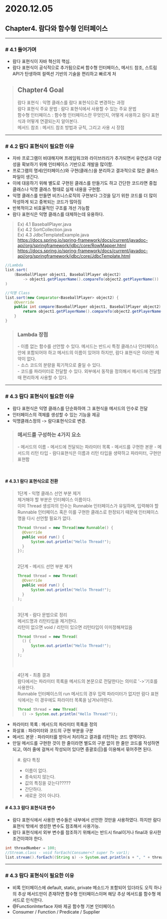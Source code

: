 # 2020.12.05

## Chapter4. 람다와 함수형 인터페이스
<hr>

### # 4.1 들어가며
- 람다 표현식이 자바 혁신의 핵심.
- 람다 표현식이 공식적으로 추가됨으로써 함수형 인터페이스, 메서드 참조, 스트림 API가 탄생하여 컬렉션 기반의 기술을 편리하고 빠르게 처
> <h2>Chapter4 Goal </h2>
> 람다 표현식 : 익명 클래스를 람다 표현식으로 변경하는 과정 <br>
> 람다 표현식 주요 문법 : 람다 표현식에서 사용할 수 있는 주요 문법<br>
> 함수형 인터페이스 : 함수형 인터페이스란 무엇인지, 어떻게 사용하고 람다 표현식과 어떻게 연결되는지 알아본다. <br>
> 메서드 참조 : 메서드 참조 방법과 규칙, 그리고 사용 시 장점 <br>
<hr>

### # 4.2 람다 표현식이 필요한 이유
- 자바 프로그램이 비대해지며 프레임워크와 라이브러리가 추가되면서 유연성과 다양성을 확보하기 위해 인터페이스 기반으로 개발을 많이함.
- 프로그램의 명세(인터페이스)와 구현(클래스)을 분리하고 결과적으로 많은 클래스 파일이 생긴다.
- 이에 대응하기 위해 별도로 구현된 클래스를 만들기도 하고 간단한 코드라면 중첩 클래스나 익명 클래스 형태로 실제 내용을 구현함.
- 익명 클래스를 만들면 비즈니스로직의 구현보다 그것을 담기 위한 코드를 더 많이 작성하게 되고 중복되는 코드가 많아짐
- 반복적이고 비효율적인 구조를 개선 가능함
- 람다 표현식은 익명 클래스를 대체하는데 유용하다.
> Ex) 4.1 BaseballPlayer.java <br>
> Ex) 4.2 SortCollection.java <br>
> Ex) 4.3 JdbcTemplateExample.java <br>
> https://docs.spring.io/spring-framework/docs/current/javadoc-api/org/springframework/jdbc/core/RowMapper.html
>https://docs.spring.io/spring-framework/docs/current/javadoc-api/org/springframework/jdbc/core/JdbcTemplate.html

```java
//Lambda
list.sort(
    (BaseballPlayer object1, BaseballPlayer object2)
        -> object1.getPlayerName().compareTo(object2.getPlayerName())
)

//익명 Class
list.sort(new Comparator<BaseballPlayer> object2) {
    @Override
    public int compare(BaseballPlayer object1, BaseballPlayer object2) {
        return object1.getPlayerName().compareTo(object2.getPlayerName());
    }
}
```
> <h3>Lambda 장점</h3>
> - 이름 없는 함수를 선언할 수 있다. 메서드는 반드시 특정 클래스나 인터페이스 안에 포함되어야 하고 메서드의 이름이 있어야 하지만, 람다 표현식은 이러한 제약이 없다. <br>
> - 소스 코드의 분량을 획기적으로 줄일 수 있다. <br>
> - 코드를 파라미터로 전달할 수 있다. 외부에서 동작을 정의해서 메서드에 전달할 때 편리하게 사용할 수 있다.
<hr>

### # 4.3 람다 표현식이 필요한 이유
- 람다 표현식은 익명 클래스를 단순화하여 그 표현식을 메서드의 인수로 전달
- 인터페이스의 객체를 생성할 수 있는 기능을 제공
- 익명클래스정의 -> 람다표현식으로 변경.
> <h3>메서드를 구성하는 4가지 요소</h3>
> - 메서드의 이름
> - 메서드에 전달되는 파라미터 목록
> - 메서드를 구현한 본문
> - 메서드의 리턴 타입
> - 람다표현식은 이름과 리턴 타입을 생략하고 파라미터, 구현만 표현함
</br>

#### # 4.3.1 람다 표현식으로 전환
> 1단계 - 익명 클래스 선언 부분 제거 <br>
> 제거해야 할 부분은 인터페이스 이름이다. <br>
> 이미 Thread 생성자의 인수는 Runnable 인터페이스가 유일하며, 입력해야 할 Runnable 인터페이스 혹은 이를 구현한 클래스로 한정되기 때문에 인터페이스명을 다시 선언할 필요가 없다.
> ```java
> Thread thread = new Thread(new Runnable() {
>   @Override
>   public void run() {
>       System.out.println("Hello Thread!");       
>   }
> });
> ```
> <br>
> 2단계 - 메서드 선언 부분 제거<br>
>
> ```java
> Thread thread = new Thread(
>   @Override
>   public void run() {
>       System.out.println("Hello Thread!");       
>   }
> );
> ```

> <br>
> 3단계 - 람다 문법으로 정리<br>
> 메서드명과 리턴타입을 제거한다.<br>
> 리턴이 없으면 void / 리턴이 있으면 리턴타입이 이미정해져있음<br>
>
> ```java
> Thread thread = new Thread(
>   () {
>       System.out.println("Hello Thread!");       
>   }
> );
> ```
> <br>

> 4단계 - 최종 결과<br>
> 람다에서는 파라미터 목록을 메서드의 본문으로 전달한다는 의미로 '->'기호를 사용한다.<br>
> Runnable 인터페이스의 run 메서드의 경우 입력 파라미터가 없지만 람다 표현식에서는 이 경우에도 파라미터 목록을 남겨놔야한다.<br>
>
> ```java
> Thread thread = new Thread(
>   () -> System.out.println("Hello Thread!"));
> ```

- 파라미터 목록 : 메서드의 파라미터 목록을 정의
- 화살표 : 파라미터와 코드의 구현 부분을 구분
- 메서드 본문 : 파라미터를 받아서 처리하고 결과를 리턴하는 코드 영역이다.
- 만일 메서드를 구현한 것이 한 줄이라면 별도의 구분 없이 한 줄만 코드를 작성하면 되고, 여러 줄에 걸쳐서 작성되어 있다면 중괄호(||)를 이용해서 묶어주면 된다.

> #. 람다 특징
> - 이름이 없다.
> - 종속되지 않는다.
> - 값의 특징을 갖는다?????
> - 간단하다.
> - 새로운 것이 아니다.

#### # 4.3.3 람다 표현식과 변수
- 람다 표현식에서 사용한 변수들은 내부에서 선언한 것만을 사용하였다. 하지만 람다 표현식 밖에서 생성한 변수도 참조해서 사용가능.
- 람다 표현식에서 외부 변수를 참조하기 위해서는 반드시 final이거나 final과 유사한 조건이여야 한다.
```java
int threadNumber = 100;
//Stream.class - void forEach(Consumer<? super T> var1);
list.stream().forEach((String s) -> System.out.println(s + ", " + threadNumber));
```
<hr>

### # 4.3 람다 표현식이 필요한 이유
- 비록 인터페이스에 default, static, private 메소드가 포함되어 있더라도 오직 하나의 추상 메서드만이 존재하면 함수형 인터페이스이며 해당 추상 메서드를 함수형 메서드로 인식한다.
- @FunctionInterface 자바 제공 함수형 기본 인터페이스
- Consumer / Function / Predicate / Supplier


